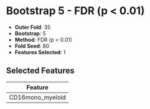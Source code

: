 # Bootstrap 5 - FDR (p < 0.01)

- **Outer Fold**: 35
- **Bootstrap**: 5
- **Method**: FDR (p < 0.01)
- **Fold Seed**: 80
- **Features Selected**: 1

## Selected Features

| Feature |
|---------|
| CD16mono_myeloid |
